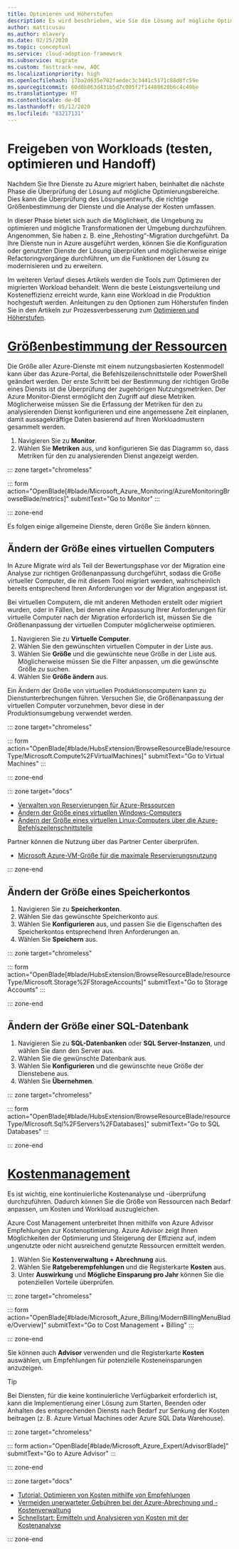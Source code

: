 ```yaml
---
title: Optimieren und Höherstufen
description: Es wird beschrieben, wie Sie die Lösung auf mögliche Optimierungsbereiche untersuchen, z. B. in Bezug auf Lösungsentwurf, Größenbestimmung der Dienste und Analyse der Kosten.
author: matticusau
ms.author: mlavery
ms.date: 02/25/2020
ms.topic: conceptual
ms.service: cloud-adoption-framework
ms.subservice: migrate
ms.custom: fasttrack-new, AQC
ms.localizationpriority: high
ms.openlocfilehash: 17ba2d635e702faedec3c3441c5171c88d8fc59e
ms.sourcegitcommit: 60d8b863d431b5d7c005f2f14488620b6c4c49be
ms.translationtype: HT
ms.contentlocale: de-DE
ms.lasthandoff: 05/12/2020
ms.locfileid: "83217131"
---
```

<!-- markdownlint-disable MD025 DOCSMD001 -->

# <a name="release-workloads-test-optimize-and-handoff"></a>Freigeben von Workloads (testen, optimieren und Handoff)

Nachdem Sie Ihre Dienste zu Azure migriert haben, beinhaltet die nächste Phase die Überprüfung der Lösung auf mögliche Optimierungsbereiche. Dies kann die Überprüfung des Lösungsentwurfs, die richtige Größenbestimmung der Dienste und die Analyse der Kosten umfassen.

In dieser Phase bietet sich auch die Möglichkeit, die Umgebung zu optimieren und mögliche Transformationen der Umgebung durchzuführen. Angenommen, Sie haben z. B. eine „Rehosting“-Migration durchgeführt. Da Ihre Dienste nun in Azure ausgeführt werden, können Sie die Konfiguration oder genutzten Dienste der Lösung überprüfen und möglicherweise einige Refactoringvorgänge durchführen, um die Funktionen der Lösung zu modernisieren und zu erweitern.

Im weiteren Verlauf dieses Artikels werden die Tools zum Optimieren der migrierten Workload behandelt. Wenn die beste Leistungsverteilung und Kosteneffizienz erreicht wurde, kann eine Workload in die Produktion hochgestuft werden. Anleitungen zu den Optionen zum Höherstufen finden Sie in den Artikeln zur Prozessverbesserung zum [Optimieren und Höherstufen](../migration-considerations/optimize/index.md).

# <a name="right-size-assets"></a>[Größenbestimmung der Ressourcen](#tab/optimize)

Die Größe aller Azure-Dienste mit einem nutzungsbasierten Kostenmodell kann über das Azure-Portal, die Befehlszeilenschnittstelle oder PowerShell geändert werden. Der erste Schritt bei der Bestimmung der richtigen Größe eines Diensts ist die Überprüfung der zugehörigen Nutzungsmetriken. Der Azure Monitor-Dienst ermöglicht den Zugriff auf diese Metriken. Möglicherweise müssen Sie die Erfassung der Metriken für den zu analysierenden Dienst konfigurieren und eine angemessene Zeit einplanen, damit aussagekräftige Daten basierend auf Ihren Workloadmustern gesammelt werden.

1. Navigieren Sie zu **Monitor**.
1. Wählen Sie **Metriken** aus, und konfigurieren Sie das Diagramm so, dass Metriken für den zu analysierenden Dienst angezeigt werden.

::: zone target="chromeless"

::: form action="OpenBlade[#blade/Microsoft_Azure_Monitoring/AzureMonitoringBrowseBlade/metrics]" submitText="Go to Monitor" :::

::: zone-end

Es folgen einige allgemeine Dienste, deren Größe Sie ändern können.

## <a name="resize-a-virtual-machine"></a>Ändern der Größe eines virtuellen Computers

In Azure Migrate wird als Teil der Bewertungsphase vor der Migration eine Analyse zur richtigen Größenanpassung durchgeführt, sodass die Größe virtueller Computer, die mit diesem Tool migriert werden, wahrscheinlich bereits entsprechend Ihren Anforderungen vor der Migration angepasst ist.

Bei virtuellen Computern, die mit anderen Methoden erstellt oder migriert wurden, oder in Fällen, bei denen eine Anpassung Ihrer Anforderungen für virtuelle Computer nach der Migration erforderlich ist, müssen Sie die Größenanpassung der virtuellen Computer möglicherweise optimieren.

1. Navigieren Sie zu **Virtuelle Computer**.
1. Wählen Sie den gewünschten virtuellen Computer in der Liste aus.
1. Wählen Sie **Größe** und die gewünschte neue Größe in der Liste aus. Möglicherweise müssen Sie die Filter anpassen, um die gewünschte Größe zu suchen.
1. Wählen Sie **Größe ändern** aus.

Ein Ändern der Größe von virtuellen Produktionscomputern kann zu Dienstunterbrechungen führen. Versuchen Sie, die Größenanpassung der virtuellen Computer vorzunehmen, bevor diese in der Produktionsumgebung verwendet werden.

::: zone target="chromeless"

::: form action="OpenBlade[#blade/HubsExtension/BrowseResourceBlade/resourceType/Microsoft.Compute%2FVirtualMachines]" submitText="Go to Virtual Machines" :::

::: zone-end

::: zone target="docs"

- [Verwalten von Reservierungen für Azure-Ressourcen](https://docs.microsoft.com/azure/billing/billing-manage-reserved-vm-instance)
- [Ändern der Größe eines virtuellen Windows-Computers](https://docs.microsoft.com/azure/virtual-machines/windows/resize-vm)
- [Ändern der Größe eines virtuellen Linux-Computers über die Azure-Befehlszeilenschnittstelle](https://docs.microsoft.com/azure/virtual-machines/linux/change-vm-size)

Partner können die Nutzung über das Partner Center überprüfen.

- [Microsoft Azure-VM-Größe für die maximale Reservierungsnutzung](https://docs.microsoft.com/partner-center/azure-usage)

::: zone-end

## <a name="resize-a-storage-account"></a>Ändern der Größe eines Speicherkontos

1. Navigieren Sie zu **Speicherkonten**.
1. Wählen Sie das gewünschte Speicherkonto aus.
1. Wählen Sie **Konfigurieren** aus, und passen Sie die Eigenschaften des Speicherkontos entsprechend Ihren Anforderungen an.
1. Wählen Sie **Speichern** aus.

::: zone target="chromeless"

::: form action="OpenBlade[#blade/HubsExtension/BrowseResourceBlade/resourceType/Microsoft.Storage%2FStorageAccounts]" submitText="Go to Storage Accounts" :::

::: zone-end

## <a name="resize-a-sql-database"></a>Ändern der Größe einer SQL-Datenbank

1. Navigieren Sie zu **SQL-Datenbanken** oder **SQL Server-Instanzen**, und wählen Sie dann den Server aus.
1. Wählen Sie die gewünschte Datenbank aus.
1. Wählen Sie **Konfigurieren** und die gewünschte neue Größe der Dienstebene aus.
1. Wählen Sie **Übernehmen**.

::: zone target="chromeless"

::: form action="OpenBlade[#blade/HubsExtension/BrowseResourceBlade/resourceType/Microsoft.Sql%2FServers%2FDatabases]" submitText="Go to SQL Databases" :::

::: zone-end

# <a name="cost-management"></a>[Kostenmanagement](#tab/ManageCost)

Es ist wichtig, eine kontinuierliche Kostenanalyse und -überprüfung durchzuführen. Dadurch können Sie die Größe von Ressourcen nach Bedarf anpassen, um Kosten und Workload auszugleichen.

Azure Cost Management unterbreitet Ihnen mithilfe von Azure Advisor Empfehlungen zur Kostenoptimierung. Azure Advisor zeigt Ihnen Möglichkeiten der Optimierung und Steigerung der Effizienz auf, indem ungenutzte oder nicht ausreichend genutzte Ressourcen ermittelt werden.

1. Wählen Sie **Kostenverwaltung + Abrechnung** aus.
1. Wählen Sie **Ratgeberempfehlungen** und die Registerkarte **Kosten** aus.
1. Unter **Auswirkung** und **Mögliche Einsparung pro Jahr** können Sie die potenziellen Vorteile überprüfen.

::: zone target="chromeless"

::: form action="OpenBlade[#blade/Microsoft_Azure_Billing/ModernBillingMenuBlade/Overview]" submitText="Go to Cost Management + Billing" :::

::: zone-end

Sie können auch **Advisor** verwenden und die Registerkarte **Kosten** auswählen, um Empfehlungen für potenzielle Kosteneinsparungen anzuzeigen.

> [!TIP]
> Bei Diensten, für die keine kontinuierliche Verfügbarkeit erforderlich ist, kann die Implementierung einer Lösung zum Starten, Beenden oder Anhalten des entsprechenden Diensts nach Bedarf zur Senkung der Kosten beitragen (z. B. Azure Virtual Machines oder Azure SQL Data Warehouse).
>

::: zone target="chromeless"

::: form action="OpenBlade[#blade/Microsoft_Azure_Expert/AdvisorBlade]" submitText="Go to Azure Advisor" :::

::: zone-end

::: zone target="docs"

- [Tutorial: Optimieren von Kosten mithilfe von Empfehlungen](https://docs.microsoft.com/azure/cost-management-billing/costs/tutorial-acm-opt-recommendations)
- [Vermeiden unerwarteter Gebühren bei der Azure-Abrechnung und -Kostenverwaltung](https://docs.microsoft.com/azure/billing/billing-getting-started)
- [Schnellstart: Ermitteln und Analysieren von Kosten mit der Kostenanalyse](https://docs.microsoft.com/azure/cost-management/quick-acm-cost-analysis)

::: zone-end
